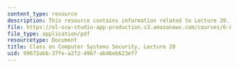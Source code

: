 ```yaml
---
content_type: resource
description: This resource contains information related to Lecture 20.
file: https://ol-ocw-studio-app-production.s3.amazonaws.com/courses/6-858-computer-systems-security-fall-2014/99672abb37fea2f249b7ab46eb623ef7_MIT6_858F14_lec20.pdf
file_type: application/pdf
resourcetype: Document
title: Class on Computer Systems Security, Lecture 20
uid: 99672abb-37fe-a2f2-49b7-ab46eb623ef7
---
```

